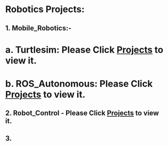 # Robotics Projects:

## 1. Mobile_Robotics:-
# a. Turtlesim: Please Click [Projects](https://github.com/mdileepkumar438/PDE4430_CW1) to view it.
# b. ROS_Autonomous: Please Click [Projects](https://github.com/mdileepkumar438/ROS_Autonomous_Mobile_Robot) to view it.

## 2. Robot_Control - Please Click [Projects](https://github.com/mdileepkumar438/PDE4432_Robot_Control_CW-2) to view it.

## 3. 
